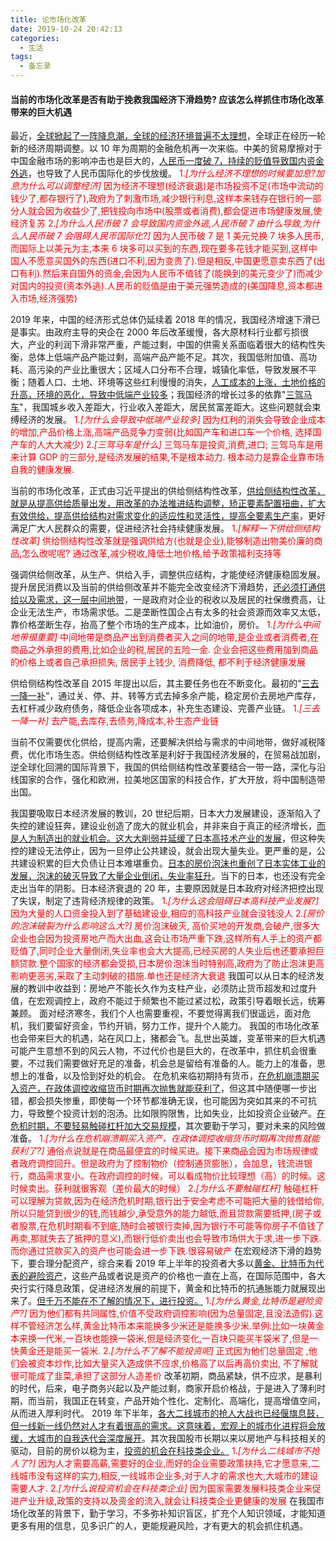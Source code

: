 ```yaml
---
title: 论市场化改革
date: 2019-10-24 20:42:13
categories:
  - 生活
tags:
  - 备忘录
---
```


#### 当前的市场化改革是否有助于挽救我国经济下滑趋势? 应该怎么样抓住市场化改革带来的巨大机遇

最近，<u>全球掀起了一阵降息潮，全球的经济环境普遍不太理想</u>，全球正在经历一轮新的经济周期调整。以 10 年为周期的金融危机再一次来临。中美的贸易摩擦对于中国金融市场的影响冲击也是巨大的，<u>人民币一度破 7，持续的贬值导致国内资金外逃</u>，也导致了人民币国际化的步伐放缓。
<font  color="red">1._[为什么经济不理想的时候要加息?加息为什么可以调整经济]_
因为经济不理想(经济衰退)是市场投资不足(市场中流动的钱少了,都存银行了),政府为了刺激市场,减少银行利息,这样本来钱存在银行的一部分人就会因为收益少了,把钱投向市场中(股票或者消费),都会促进市场健康发展,使经济复苏 2._[为什么人民币破 7 会导致国内资金外逃,人民币破 7 由什么导致,为什么人民币破 7 会阻碍人民币国际化?]_
因为人民币破 7 是 1 美元兑换 7 块多人民币,而国际上以美元为主,本来 6 块多可以买到的东西,现在要多花钱才能买到,这样中国人不愿意买国外的东西(进口不利,因为变贵了).但是相反,中国更愿意卖东西了(出口有利).然后来自国外的资金,会因为人民币不值钱了(能换到的美元变少了)而减少对国内的投资(资本外逃).人民币的贬值是由于美元强势造成的(美国降息,资本都进入市场,经济强势)
</font>

2019 年来，中国的经济形式总体仍延续着 2018 年的情况，我国经济增速下滑已是事实。由政府主导的央企在 2000 年后改革缓慢，各大原材料行业都亏损很大，产业的利润下滑非常严重，产能过剩，中国的供需关系面临着很大的结构性失衡，总体上低端产品产能过剩，高端产品产能不足。其次，我国低附加值、高功耗、高污染的产业比重很大；区域人口分布不合理，城镇化率低，导致发展不平衡；随着人口、土地、环境等这些红利慢慢的消失，<u>人工成本的上涨，土地价格的升高，环境的恶化，导致中低端产业较多</u>；我国经济的增长过多的依靠"<u>三驾马车</u>"，我国城乡收入差距大，行业收入差距大，居民贫富差距大。这些问题就会束缚经济的发展。
<font color="red">1._[为什么会导致中低端产业较多]_
因为红利的消失会导致企业成本的增加,产品价格上涨,高端产品竞争力变弱(比如国产车和进口车一个价格, 选择国产车的人大大减少) 2._[三驾马车是什么]_
三驾马车是投资,消费,进口; 三驾马车是用来计算 GDP 的三部分,是经济发展的结果,不是根本动力. 根本动力是靠企业靠市场自我的健康发展.
</font>

当前的市场化改革，正式由习近平提出的供给侧结构性改革，<u>供给侧结构性改革，就是从提高供给质量出发，用改革的办法推进结构调整，矫正要素配置扭曲，扩大有效供给，提高供给结构对需求变化的适应性和灵活性，提高全要素生产率</u>，更好满足广大人民群众的需要，促进经济社会持续健康发展。
<font color="red">1._[解释一下供给侧结构性改革]_
供给侧结构性改革就是强调供给方(也就是企业),能够制造出物美价廉的商品,怎么改呢呢? 通过改革,减少税收,降低土地价格,给予政策福利支持等
</font>

强调供给侧改革，从生产、供给入手，调整供应结构，才能使经济健康稳固发展。提升居民消费以及当前的供给侧改革并不能完全改变经济下滑趋势，<u>还必须打通供给以及需求，这一层中间地带</u>，一是政府对企业的税收以及居民的社保缴费高，让企业无法生产，市场需求低。二是垄断性国企占有太多的社会资源而效率又太低，靠价格垄断生存，抬高了整个市场的生产成本，比如油价，房价。
<font color="red">1._[为什么中间地带很重要]_
中间地带是商品产出到消费者买入之间的地带,是企业或者消费者,在商品之外承担的费用,比如企业的税,居民的五险一金. 企业会把这些费用加到商品的价格上或者自己承担损失, 居民手上钱少, 消费降低, 都不利于经济健康发展
</font>

供给侧结构性改革自 2015 年提出以后，其主要任务也在不断变化。最初的“<u>三去一降一补</u>”，通过关、停、并、转等方式去掉多余产能，稳定房价去房地产库存，去杠杆减少政府债务，降低企业各项成本，补充生态建设、完善产业链。
<font color="red">1._[三去一降一补]_
去产能,去库存,去债务,降成本,补生态产业链
</font>

当前不仅需要优化供给，提高内需，还要解决供给与需求的中间地带，做好减税降费，优化市场生态。供给侧结构性改革是利好于我国经济发展的，在贸易战加剧，逆全球化回溯的国际背景下，我国的供给侧结构性改革要结合一带一路，深化与沿线国家的合作，强化和欧洲，拉美地区国家的科技合作，扩大开放，将中国制造带出国。

我国要吸取日本经济发展的教训，20 世纪后期，日本大力发展建设，逐渐陷入了失控的建设狂奔，建设业创造了庞大的就业机会，并非来自于真正的经济增长，<u>而是人为制造出的就业机会。这大大削弱并延缓了日本高技术产业的发展</u>，但这种失控的建设无法停止，因为一旦停止公共建设，就会出现大量失业。更严重的是，公共建设积累的巨大负债让日本难堪重负。<u>日本的房价泡沫也重创了日本实体工业的发展，泡沫的破灭导致了大量企业倒闭，失业率狂升</u>。当下的日本，也还没有完全走出当年的阴影。日本经济衰退的 20 年，主要原因就是日本政府对经济把控出现了失误，制定了违背经济规律的政策。
<font color="red">1._[为什么这会阻碍日本高科技产业发展?]_
因为大量的人口资金投入到了基础建设业,相应的高科技产业就会没钱没人 2._[房价的泡沫破裂为什么影响这么大?]_
房价泡沫破灭, 高价买地的开发商,会破产,很多大企业也会因为投资房地产而大出血,这会让市场严重下跌,这样所有人手上的资产都贬值了,同时企业大量倒闭,失业率也会大大提高,已经买房的人失业后也还要承担巨额贷款.整个国家的经济都会受损,日本房价泡沫当时特别高,政府为了防止泡沫更高影响更恶劣,采取了主动刺破的措施.单也还是经济大衰退
</font>
我国可以从日本的经济发展的教训中收益到：房地产不能长久作为支柱产业，必须防止货币超发和过度升值，在宏观调控上，政府不能过于频繁也不能过紧过松，政策引导着眼长远，统筹兼顾。
面对经济寒冬，我们个人也需要重视，不要觉得离我们很遥远，面对危机，我们要留好资金，节约开销，努力工作，提升个人能力。
我国的市场化改革也会带来巨大的机遇，站在风口上，猪都会飞。乱世出英雄，变革带来的巨大机遇可能产生意想不到的风云人物，不过代价也是巨大的，在改革中，抓住机会很重要，不过我们需要做好充足的准备，机会总是留给有准备的人。能力上的准备，思想上的准备，以及恰到好处的机会。
在危机来临初期持有货币，<u>在危机崩溃期买入资产，在政体调控收缩货币时期再次抛售就能获利了</u>，但这其中随便哪一步出错，都会损失惨重，即使每一个环节都准确无误，也可能因为突如其来的不可抗力，导致整个投资计划的泡汤。比如限购限售，比如失业，比如投资企业破产。<u>在危机时期，不要轻易触碰杠杆加大交易规模</u>，其次要勤于学习，要对未来的风险做准备。
<font color="red">1._[为什么在危机崩溃期买入资产，在政体调控收缩货币时期再次抛售就能获利了?]_
通俗点说就是在商品最便宜的时候买进。接下来商品会因为市场规律或者政府调控回升。但是政府为了控制物价（控制通货膨胀），会加息，钱流进银行，商品需求变小。在政府调控的时候，可以看成物价比较理想（高）的时候。这时候卖出。获利就很客观（差价最大的时候） 2._[为什么不要触碰杠杆]_
触碰杠杆可以理解为贷款,因为在经济危机时期,银行出于安全考虑不可能把大量的钱借给你, 所以只能贷到很少的钱,而钱越少,承受意外的能力越低,而且贷款需要抵押,(房子或者股票,在危机时期看不到底,随时会被银行卖掉,因为银行不可能等你房子不值钱了再卖,那就失去了抵押的意义),而银行低价卖出也会导致市场供大于求,进一步下跌. 而你通过贷款买入的资产也可能会进一步下跌.很容易破产
</font>
在宏观经济下滑的趋势下，要合理分配资产，综合来看 2019 年上半年的投资者大多以<u>黄金、比特币为代表的避险资产</u>，这些产品或者说是资产的价格也一直在上高，在国际范围中，各大央行实行降息政策，促进经济发展的前提下，黄金和比特币的抗通胀能力就展现出来了。<u>但千万不能在不了解的情况下，进行投资。</u>
<font color="red">1._[为什么黄金,比特币是避险资产?]_
因为他们都有共同属性,价值不受政府调控影响(因为总量固定,且没法造假).这样不管经济怎么样,黄金比特币本来能换多少米还是能换多少米.举例:比如一块黄金本来换一代米,一百块也能换一袋米,但是经济变化,一百块只能买半袋米了,但是一快黄金还是能买一袋米. 2._[为什么不了解不能投资呢]_
正式因为他们总量固定 ,他们会被资本炒作,比如大量买入造成供不应求,价格高了以后再高价卖出, 不了解就很可能成了韭菜,承担了这部分人造差价
</font>
改革初期，商品紧缺，供不应求，是暴利的时代，后来，电子商务兴起以及产能过剩，商家开启价格战，于是进入了薄利时期，而当前，我国正在转变，产品开始个性化、定制化、高端化，提高增值空间，从而进入厚利时代。
2019 年下半年，<u>各大二线城市的抢人大战也已经偃旗息鼓，但一线新一线仍然对人才有着很高的需求。这意味着，宏观上的城市化进程将会放缓，大城市的自我迭代会深度展开</u>。其次我国股市长期以来以房地产与科技相关的驱动，目前的房价以稳为主，<u>投资的机会在科技类企业。</u>
<font color="red">1._[为什么二线城市不抢人了?]_
因为人才需要高薪,需要好的企业,而好的企业需要政策扶持,它才愿意来,二线城市没有这样的实力,相反,一线城市企业多,对于人才的需求也大,大城市的建设需要人才. 2._[为什么说投资机会在科技类企业]_
因为国家需要发展科技类企业来促进产业升级,政策的支持以及资金的流入,就会让科技类企业更健康的发展
</font>
在我国市场化改革的背景下，勤于学习，不多弥补知识盲区，扩充个人知识领域，才能知道更多有用的信息，见多识广的人，更能规避风险，才有更大的机会抓住机遇。
